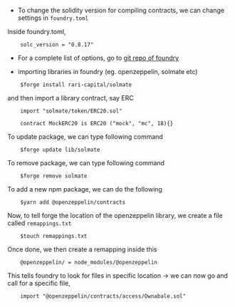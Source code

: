 - To change the solidity version for compiling contracts, we can change settings in `foundry.toml`

Inside foundry.toml,

```
    solc_version = "0.8.17"
```

- For a complete list of options, go to [git repo of foundry](https://github.com/foundry-rs/foundry/tree/master/config)

- importing libraries in foundry (eg. openzeppelin, solmate etc)

```
    $forge install rari-capital/solmate
```

and then import a library contract, say ERC

```
    import "solmate/token/ERC20.sol"

    contract MockERC20 is ERC20 ("mock", "mc", 18){}
```

To update package, we can type following command

```
    $forge update lib/solmate
```

To remove package, we can type following command

```
    $forge remove solmate
```

To add a new npm package, we can do the following

```
    $yarn add @openzeppelin/contracts
```

Now, to tell forge the location of the openzeppelin library, we create a file called `remappings.txt`

```
    $touch remappings.txt
```

Once done, we then create a remapping inside this

```
    @openzeppelin/ = node_modules/@openzeppelin
```

This tells foundry to look for files in specific location -> we can now go and call for a specific file,

```
    import "@openzeppelin/contracts/access/Ownabale.sol"
```
